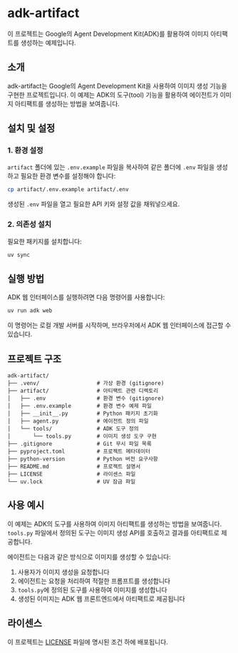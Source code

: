 # adk-artifact

이 프로젝트는 Google의 Agent Development Kit(ADK)를 활용하여 이미지 아티팩트를 생성하는 예제입니다.

## 소개

adk-artifact는 Google의 Agent Development Kit을 사용하여 이미지 생성 기능을 구현한 프로젝트입니다. 이 예제는 ADK의 도구(tool) 기능을 활용하여 에이전트가 이미지 아티팩트를 생성하는 방법을 보여줍니다.

## 설치 및 설정

### 1. 환경 설정

`artifact` 폴더에 있는 `.env.example` 파일을 복사하여 같은 폴더에 `.env` 파일을 생성하고 필요한 환경 변수를 설정해야 합니다:

```bash
cp artifact/.env.example artifact/.env
```

생성된 `.env` 파일을 열고 필요한 API 키와 설정 값을 채워넣으세요.

### 2. 의존성 설치

필요한 패키지를 설치합니다:

```bash
uv sync
```

## 실행 방법

ADK 웹 인터페이스를 실행하려면 다음 명령어를 사용합니다:

```bash
uv run adk web
```

이 명령어는 로컬 개발 서버를 시작하며, 브라우저에서 ADK 웹 인터페이스에 접근할 수 있습니다.

## 프로젝트 구조

```
adk-artifact/
├── .venv/                  # 가상 환경 (gitignore)
├── artifact/               # 아티팩트 관련 디렉토리
│   ├── .env                # 환경 변수 (gitignore)
│   ├── .env.example        # 환경 변수 예제 파일
│   ├── __init__.py         # Python 패키지 초기화
│   ├── agent.py            # 에이전트 정의 파일
│   └── tools/              # ADK 도구 정의
│       └── tools.py        # 이미지 생성 도구 구현
├── .gitignore              # Git 무시 파일 목록
├── pyproject.toml          # 프로젝트 메타데이터
├── python-version          # Python 버전 요구사항
├── README.md               # 프로젝트 설명서
├── LICENSE                 # 라이센스 파일
└── uv.lock                 # UV 잠금 파일
```

## 사용 예시

이 예제는 ADK의 도구를 사용하여 이미지 아티팩트를 생성하는 방법을 보여줍니다. `tools.py` 파일에서 정의된 도구는 이미지 생성 API를 호출하고 결과를 아티팩트로 제공합니다.

에이전트는 다음과 같은 방식으로 이미지를 생성할 수 있습니다:

1. 사용자가 이미지 생성을 요청합니다
2. 에이전트는 요청을 처리하여 적절한 프롬프트를 생성합니다
3. `tools.py`에 정의된 도구를 사용하여 이미지를 생성합니다
4. 생성된 이미지는 ADK 웹 프론트엔드에서 아티팩트로 제공됩니다

## 라이센스

이 프로젝트는 [LICENSE](LICENSE) 파일에 명시된 조건 하에 배포됩니다.
